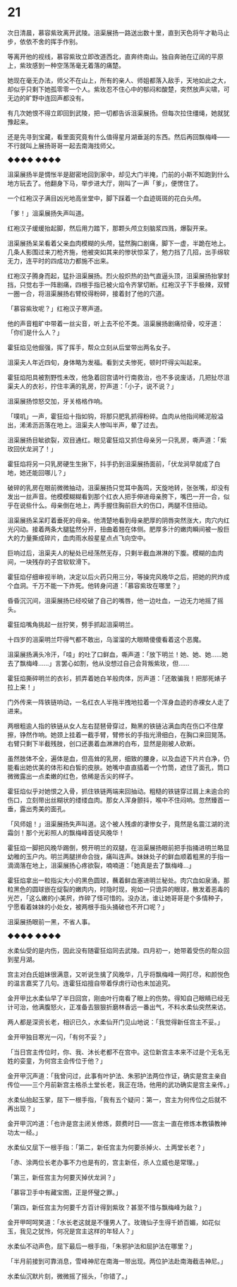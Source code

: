 # 21

次日清晨，慕容紫玫离开武陵。沮渠展扬一路送出数十里，直到天色将午才勒马止步，依依不舍的挥手作别。

等离开他的视线，慕容紫玫立即改道西北，直奔终南山。独自奔驰在辽阔的平原上，紫玫感到一种空荡荡毫无着落的痛楚。

她现在毫无办法，师父不在山上，所有的亲人、师姐都落入敌手，天地如此之大，却似乎只剩下她孤零零一个人。紫玫忍不住心中的郁闷和酸楚，突然放声尖啸，可无边的旷野中连回声都没有。

有几次她恨不得立即回到武陵，把一切都告诉沮渠展扬。但每次拉住缰绳，她就犹豫起来。

还是先寻到宝藏，看里面究竟有什么值得星月湖垂涎的东西。然后再回飘梅峰——不行就叫上展扬哥哥一起去南海找师父。

◆◆◆◆ ◆◆◆◆

沮渠展扬半是惆怅半是甜密地回到家中，却见大门半掩，门前的小斯不知跑到什么地方玩去了。他翻身下马，举步进大厅，刚叫了一声「爹」，便愣住了。

一个红袍汉子满目凶光地高坐堂中，脚下踩着一个血迹斑斑的花白头颅。

「爹！」沮渠展扬失声叫道。

红袍汉子缓缓抬起脚，然后用力踏下，那颗头颅立刻脑浆四溅，爆裂开来。

沮渠展扬呆呆看着父亲血肉模糊的头颅，猛然胸口剧痛，脚下一虚，半跪在地上。几条人影围过来刀枪齐施，他被突如其来的惨状惊呆了，勉力挡了几招，出手绵软无力，连平时的四成功力都施不出来。

红袍汉子腾身而起，猛扑沮渠展扬。烈火般炽热的劲气直逼头顶，沮渠展扬抬掌封挡，只觉右手一阵剧痛，四根手指已被火焰令齐掌切断。红袍汉子下手极辣，双臂一圈一合，将沮渠展扬右臂绞得粉碎，接着封了他的穴道。

「慕容紫玫呢？」红袍汉子寒声道。

他的声音粗旷中带着一丝尖音，听上去不伦不类。沮渠展扬剧痛彻骨，咬牙道：「你们是什么人？」

霍狂焰见他倔强，挥了挥手，帮众立刻从后堂带出两名女子。

沮渠夫人年近四旬，身体略为发福。看到丈夫惨死，顿时吓得尖叫起来。

霍狂焰阳具被割野性未改，他急着回宫请叶行南救治，也不多说废话，几把扯尽沮渠夫人的衣衫，拧住丰满的乳房，狞声道：「小子，说不说？」

沮渠展扬惊怒交加，牙关格格作响。

「噗叽」一声，霍狂焰十指如钩，将那只肥乳抓得粉碎。血肉从他指间稀泥般溢出，浠浠沥沥落在地上。沮渠夫人惨叫半声，晕了过去。

沮渠展扬目眦欲裂，双目通红。眼见霍狂焰又抓住母亲另一只乳房，嘶声道：「紫玫回伏龙涧了！」

霍狂焰将另一只乳房硬生生揪下，抖手扔到沮渠展扬面前，「伏龙涧早就成了白地，她还能回哪儿？」

破碎的乳房在眼前微微抽动，沮渠展扬只觉耳中轰鸣，天旋地转，张张嘴，却没有发出一丝声音。他模模糊糊看到那个红衣人把手伸进母亲胯下，嘴巴一开一合，似乎在说些什么。母亲倒在地上，两手握住胸前巨大的伤口，两腿不住扭动。

沮渠展扬呆呆盯着垂死的母亲。他清楚地看到母亲肥厚的阴唇突然涨大，肉穴内红光闪动。接着两条大腿猛然分开，扭曲着翘在体侧。肥厚多汁的嫩肉瞬间被一股巨大的力量撕成碎片，血肉雨水般星星点点飞向空中。

巨响过后，沮渠夫人的秘处已经荡然无存，只剩半截血淋淋的下腹。模糊的血肉间，一块残存的子宫软软滑下。

霍狂焰仔细审视半晌，决定以后火药只用三分，等操完风晚华之后，把她的屄炸成个血洞。千万不能一下炸死。他转身问道：「慕容紫玫在哪里？」

昏昏沉沉间，沮渠展扬已经咬破了自己的嘴唇，他一边吐血，一边无力地摇了摇头。

霍狂焰嘴角挑起一丝狞笑，劈手抓起沮渠明兰。

十四岁的沮渠明兰吓得气都不敢出，乌溜溜的大眼睛傻傻看着这个恶魔。

沮渠展扬满头冷汗，「哇」的吐了口鲜血，嘶声道：「放下明兰！她、她、她……她去了飘梅峰……」言罢心如割，他从没想过自己会背叛紫玫，但……

霍狂焰撕碎明兰的衣衫，抓弄着她白羊般肉体，厉声道：「还敢骗我！把那死婊子拉上来！」

门外传来一阵铁链响动，一名红衣人半拖半拽地拉着一个浑身血迹的赤裸女人走了进来。

两根粗逾人指的铁链从女人左右琵琶骨穿过，黝黑的铁链沾满血肉在伤口不住摩擦，铮然作响。她颈上挂着一截手臂，臂修长的手指光滑细白，在胸口来回晃荡。右臂只剩下半截残肢，创口还裹着血淋淋的白布，显然是刚被人砍断。

虽然肢体不全，遍体是血，但高耸的乳房，细致的腰身，以及血迹下片片白净，仍能看出她优美的体形和白皙的皮肤。她嘴中直直插着一个竹筒，遮住了面孔，筒口微微露出一点柔嫩的红色，依稀是舌尖的样子。

霍狂焰似乎对她恨之入骨，抓住铁链两端来回抽动。粗糙的铁链穿过肩上未逾合的伤口，立刻带出丝糊状的缕缕血肉。那女人浑身颤抖，喉中不住闷响。忽然臻首一垂，露出秀美的面孔。

「风师姐！」沮渠展扬失声叫道。这个被人残虐的凄惨女子，竟然是名震江湖的流霜剑！那个光彩照人的飘梅峰首徒风晚华！

霍狂焰一脚把风晚华踢倒，劈开明兰的双腿，在沮渠展扬眼前把手指捅进明兰略显幼稚的玉户内。明兰两腿拼命合拢，痛叫连声。妹妹处子的鲜血顺着粗黑的手指一滴滴落在地上，沮渠展扬心疼欲裂，喃喃道：「她真是去了飘梅峰…」

霍狂焰拿出一粒指尖大小的黑色圆球，蘸着鲜血塞进明兰秘处。肉穴血如泉涌，那粒黑色的圆球嵌在绽裂的嫩肉内，时隐时现，宛如一只诡异的眼球，散发着恶毒的光芒，「这么嫩的小美屄，炸碎了怪可惜的。没办法，谁让她哥哥是个多情种子，宁愿看着妹妹的小处女，被两根手指头捅破也不开口呢？」

沮渠展扬眼前一黑，不省人事。

◆◆◆◆ ◆◆◆◆

水柔仙受的是内伤，因此没有随霍狂焰同去武陵。四月初一，她带着受伤的帮众回到星月湖。

宫主对白氏姐妹很满意，又听说生擒了风晚华，几乎将飘梅峰一网打尽，和颜悦色的温言嘉奖了几句。连霍狂焰擅自带着俘虏行动也未加追究。

金开甲比水柔仙早了半日回宫，刚由叶行南看了眼上的伤势。得知自己眼睛已经无计可治，他满腹怒火，正准备去狠狠折磨林香远一番出气，不料水柔仙突然来访。

两人都是深资长老，相识已久，水柔仙开门见山地说：「我觉得新任宫主不妥。」

金开甲独目寒光一闪，「有何不妥？」

「当日宫主传位时，你、我、沐长老都不在宫中。这位新宫主本来不过是个无名无姓的娈童，为何宫主会传位于他？」

金开甲沉声道：「我曾问过，此事有叶护法、朱邪护法两位作证，确实是宫主亲自传位——三个月前新宫主格杀土堂长老，我正在场，他用的武功确实是宫主亲传。」

水柔仙抬起玉掌，屈下一根手指，「我有五个疑问：第一，宫主为何传位之后就不再出现？」

金开甲沉吟道：「也许是宫主闭关修炼，颇费时日——宫主一直在修炼本教镇教神功太一经。」

水柔仙又屈下一根手指：「第二，新任宫主为何要杀掉火、土两堂长老？」

「赤、涂两位长老办事不力也是有的，宫主新任，杀人立威也是常理。」

「第三，新任宫主为何要灭掉伏龙涧？」

「慕容卫手中有藏宝图，正是怀璧之罪。」

「第四，新任宫主为何要千方百计得到紫玫？甚至不惜与飘梅峰为敌？」

金开甲呵呵笑道：「水长老这就是不懂男人了。玫瑰仙子生得千娇百媚，如花似玉，我见之犹怜，何况是宫主这样的年轻人？」

水柔仙不动声色，屈下最后一根手指，「朱邪护法和屈护法在哪里？」

「半月前接到可靠消息，雪峰神尼在南海一带出现。两位护法赴南海截击神尼。」

水柔仙沉默片刻，微微摇了摇头，「你错了。」

